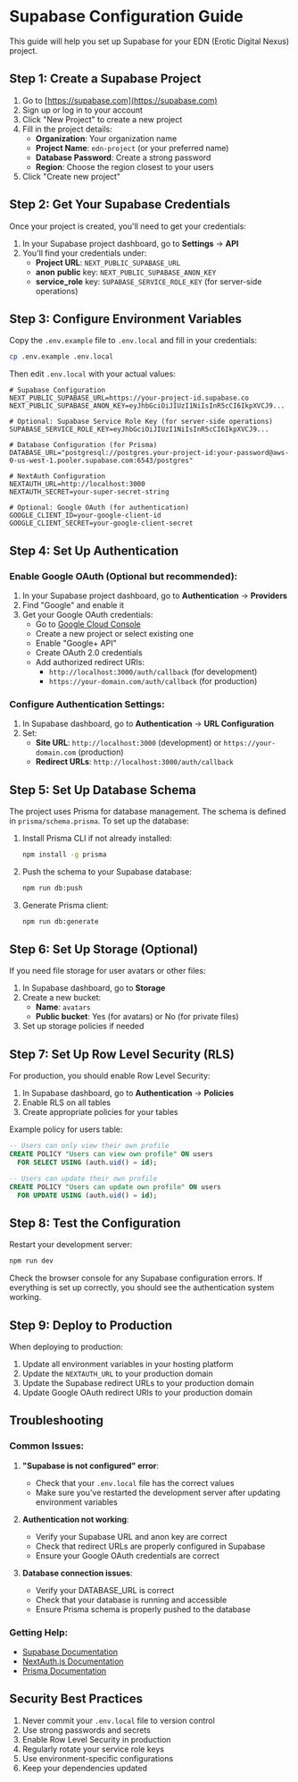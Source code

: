 # Supabase Configuration Guide

This guide will help you set up Supabase for your EDN (Erotic Digital Nexus) project.

## Step 1: Create a Supabase Project

1. Go to [https://supabase.com](https://supabase.com)
2. Sign up or log in to your account
3. Click "New Project" to create a new project
4. Fill in the project details:
   - **Organization**: Your organization name
   - **Project Name**: `edn-project` (or your preferred name)
   - **Database Password**: Create a strong password
   - **Region**: Choose the region closest to your users
5. Click "Create new project"

## Step 2: Get Your Supabase Credentials

Once your project is created, you'll need to get your credentials:

1. In your Supabase project dashboard, go to **Settings** → **API**
2. You'll find your credentials under:
   - **Project URL**: `NEXT_PUBLIC_SUPABASE_URL`
   - **anon** **public** key: `NEXT_PUBLIC_SUPABASE_ANON_KEY`
   - **service_role** key: `SUPABASE_SERVICE_ROLE_KEY` (for server-side operations)

## Step 3: Configure Environment Variables

Copy the `.env.example` file to `.env.local` and fill in your credentials:

```bash
cp .env.example .env.local
```

Then edit `.env.local` with your actual values:

```env
# Supabase Configuration
NEXT_PUBLIC_SUPABASE_URL=https://your-project-id.supabase.co
NEXT_PUBLIC_SUPABASE_ANON_KEY=eyJhbGciOiJIUzI1NiIsInR5cCI6IkpXVCJ9...

# Optional: Supabase Service Role Key (for server-side operations)
SUPABASE_SERVICE_ROLE_KEY=eyJhbGciOiJIUzI1NiIsInR5cCI6IkpXVCJ9...

# Database Configuration (for Prisma)
DATABASE_URL="postgresql://postgres.your-project-id:your-password@aws-0-us-west-1.pooler.supabase.com:6543/postgres"

# NextAuth Configuration
NEXTAUTH_URL=http://localhost:3000
NEXTAUTH_SECRET=your-super-secret-string

# Optional: Google OAuth (for authentication)
GOOGLE_CLIENT_ID=your-google-client-id
GOOGLE_CLIENT_SECRET=your-google-client-secret
```

## Step 4: Set Up Authentication

### Enable Google OAuth (Optional but recommended):

1. In your Supabase project dashboard, go to **Authentication** → **Providers**
2. Find "Google" and enable it
3. Get your Google OAuth credentials:
   - Go to [Google Cloud Console](https://console.cloud.google.com/)
   - Create a new project or select existing one
   - Enable "Google+ API"
   - Create OAuth 2.0 credentials
   - Add authorized redirect URIs:
     - `http://localhost:3000/auth/callback` (for development)
     - `https://your-domain.com/auth/callback` (for production)

### Configure Authentication Settings:

1. In Supabase dashboard, go to **Authentication** → **URL Configuration**
2. Set:
   - **Site URL**: `http://localhost:3000` (development) or `https://your-domain.com` (production)
   - **Redirect URLs**: `http://localhost:3000/auth/callback`

## Step 5: Set Up Database Schema

The project uses Prisma for database management. The schema is defined in `prisma/schema.prisma`. To set up the database:

1. Install Prisma CLI if not already installed:
   ```bash
   npm install -g prisma
   ```

2. Push the schema to your Supabase database:
   ```bash
   npm run db:push
   ```

3. Generate Prisma client:
   ```bash
   npm run db:generate
   ```

## Step 6: Set Up Storage (Optional)

If you need file storage for user avatars or other files:

1. In Supabase dashboard, go to **Storage**
2. Create a new bucket:
   - **Name**: `avatars`
   - **Public bucket**: Yes (for avatars) or No (for private files)
3. Set up storage policies if needed

## Step 7: Set Up Row Level Security (RLS)

For production, you should enable Row Level Security:

1. In Supabase dashboard, go to **Authentication** → **Policies**
2. Enable RLS on all tables
3. Create appropriate policies for your tables

Example policy for users table:
```sql
-- Users can only view their own profile
CREATE POLICY "Users can view own profile" ON users
  FOR SELECT USING (auth.uid() = id);

-- Users can update their own profile
CREATE POLICY "Users can update own profile" ON users
  FOR UPDATE USING (auth.uid() = id);
```

## Step 8: Test the Configuration

Restart your development server:

```bash
npm run dev
```

Check the browser console for any Supabase configuration errors. If everything is set up correctly, you should see the authentication system working.

## Step 9: Deploy to Production

When deploying to production:

1. Update all environment variables in your hosting platform
2. Update the `NEXTAUTH_URL` to your production domain
3. Update the Supabase redirect URLs to your production domain
4. Update Google OAuth redirect URIs to your production domain

## Troubleshooting

### Common Issues:

1. **"Supabase is not configured" error**:
   - Check that your `.env.local` file has the correct values
   - Make sure you've restarted the development server after updating environment variables

2. **Authentication not working**:
   - Verify your Supabase URL and anon key are correct
   - Check that redirect URLs are properly configured in Supabase
   - Ensure your Google OAuth credentials are correct

3. **Database connection issues**:
   - Verify your DATABASE_URL is correct
   - Check that your database is running and accessible
   - Ensure Prisma schema is properly pushed to the database

### Getting Help:

- [Supabase Documentation](https://supabase.com/docs)
- [NextAuth.js Documentation](https://next-auth.js.org/)
- [Prisma Documentation](https://www.prisma.io/docs/)

## Security Best Practices

1. Never commit your `.env.local` file to version control
2. Use strong passwords and secrets
3. Enable Row Level Security in production
4. Regularly rotate your service role keys
5. Use environment-specific configurations
6. Keep your dependencies updated